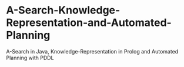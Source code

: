 # A-Search-Knowledge-Representation-and-Automated-Planning
A-Search in Java, Knowledge-Representation in Prolog and Automated Planning with PDDL
